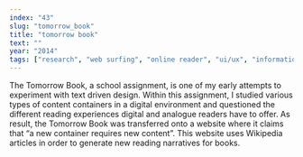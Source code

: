 ```yaml
---
index: "43"
slug: "tomorrow_book"
title: "tomorrow book"
text: ""
year: "2014"
tags: ["research", "web surfing", "online reader", "ui/ux", "information consumption", "website", "data scraping", "wikipedia"]
---
```

The Tomorrow Book, a school assignment, is one of my early attempts to experiment with text driven design. Within this assignment, I studied various types of content containers in a digital environment and questioned the different reading experiences digital and analogue readers have to offer. As result, the Tomorrow Book was transferred onto a website where it claims that “a new container requires new content”.
This website uses Wikipedia articles in order to generate new reading narratives for books.